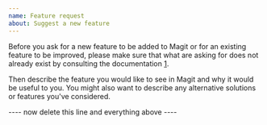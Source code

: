 ```yaml
---
name: Feature request
about: Suggest a new feature
---
```


Before you ask for a new feature to be added to Magit or for an existing feature to be improved, please make sure that what are asking for does not already exist by consulting the documentation [1].

Then describe the feature you would like to see in Magit and why it would be useful to you.  You might also want to describe any alternative solutions or features you've considered.

[1]: https://magit.vc/manual/magit/#Top

---- now delete this line and everything above ----
